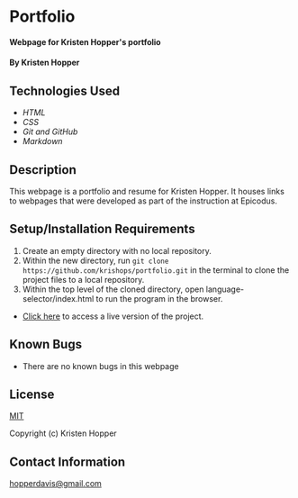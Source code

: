 # Portfolio

#### Webpage for Kristen Hopper's portfolio

#### By Kristen Hopper

## Technologies Used

* _HTML_
* _CSS_
* _Git and GitHub_
* _Markdown_

## Description

This webpage is a portfolio and resume for Kristen Hopper. It houses links to webpages that were developed as part of the instruction at Epicodus.

## Setup/Installation Requirements

1. Create an empty directory with no local repository. 
2. Within the new directory, run `git clone https://github.com/krishops/portfolio.git` in the terminal to clone the project files to a local repository.
3. Within the top level of the cloned directory, open language-selector/index.html to run the program in the browser. 

* [Click here](https://krishops.github.io/portfolio) to access a live version of the project.

## Known Bugs

* There are no known bugs in this webpage

## License

[MIT](https://opensource.org/licenses/MIT)

Copyright (c) Kristen Hopper

## Contact Information

hopperdavis@gmail.com
